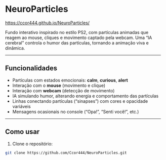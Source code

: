 # NeuroParticles
https://ccor444.github.io/NeuroParticles/

Fundo interativo inspirado no estilo PS2, com partículas animadas que reagem ao mouse, cliques e movimento captado pela webcam. Uma “IA cerebral” controla o humor das partículas, tornando a animação viva e dinâmica.

---

## Funcionalidades

- Partículas com estados emocionais: **calm**, **curious**, **alert**  
- Interação com o **mouse** (movimento e clique)  
- Interação com **webcam** (detecção de movimento)  
- IA simulando humor, alterando energia e comportamento das partículas  
- Linhas conectando partículas (“sinapses”) com cores e opacidade variáveis  
- Mensagens ocasionais no console (“Opa!”, “Senti você!”, etc.)

---

## Como usar

1. Clone o repositório:
```bash
git clone https://github.com/Ccor444/NeuroParticles.git
